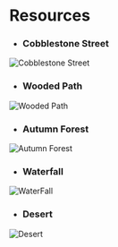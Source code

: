 # Resources
- ### Cobblestone Street
![Cobblestone Street](https://images.unsplash.com/photo-1649771187251-9a1ffd4c4f2a?ixlib=rb-1.2.1&ixid=MnwxMjA3fDB8MHxwaG90by1wYWdlfHx8fGVufDB8fHx8&auto=format&fit=crop&w=774&q=80)
- ### Wooded Path
![Wooded Path](https://images.unsplash.com/photo-1651321534234-804fa2212232?ixlib=rb-1.2.1&ixid=MnwxMjA3fDB8MHxwaG90by1wYWdlfHx8fGVufDB8fHx8&auto=format&fit=crop&w=774&q=80)
- ### Autumn Forest
![Autumn Forest](https://images.unsplash.com/photo-1651222292853-845aee5f155a?ixlib=rb-1.2.1&ixid=MnwxMjA3fDB8MHxwaG90by1wYWdlfHx8fGVufDB8fHx8&auto=format&fit=crop&w=774&q=80)
- ### Waterfall
![WaterFall](https://images.unsplash.com/photo-1651219469237-9b5eff513fff?ixlib=rb-1.2.1&ixid=MnwxMjA3fDB8MHxwaG90by1wYWdlfHx8fGVufDB8fHx8&auto=format&fit=crop&w=860&q=80)
- ### Desert
![Desert](https://images.unsplash.com/photo-1651299243816-840c8d76dbcf?ixlib=rb-1.2.1&ixid=MnwxMjA3fDB8MHxwaG90by1wYWdlfHx8fGVufDB8fHx8&auto=format&fit=crop&w=928&q=80)